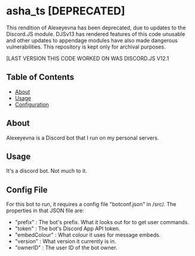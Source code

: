 # asha_ts [DEPRECATED]

This rendition of Alexeyevna has been deprecated, due to updates to the Discord.JS module. DJSv13 has rendered features of this code unusable and other updates to appendage modules have also made dangerous vulnerabilities. This repository is kept only for archival purposes.

[LAST VERSION THIS CODE WORKED ON WAS DISCORD.JS V12.1

## Table of Contents

- [About](#about)
- [Usage](#usage)
- [Configuration](#config)

## About <a name = "about"></a>

Alexeyevna is a Discord bot that I run on my personal servers.

## Usage <a name = "usage"></a>

It's a discord bot. Not much to it.

## Config File <a name = "config"></a>

For this bot to run, it requires a config file "botconf.json" in /src/. 
The properties in that JSON file are:
- "prefix" : The bot's prefix. What it looks out for to get user commands.
- "token" : The bot's Discord App API token.
- "embedColour" : What colour it uses for message embeds.
- "version" : What version it currently is in.
- "ownerID" : The user ID of the bot owner.
